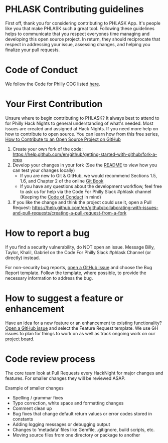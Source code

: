 # PHLASK Contributing guidelines
First off, thank you for considering contributing to PHLASK App. It's people like you that make PHLASK such a great tool. Following these guidelines helps to communicate that you respect everyones time managing and developing this open source project. In return, they should reciprocate that respect in addressing your issue, assessing changes, and helping you finalize your pull requests.

# Code of Conduct
We follow the Code for Philly COC listed [here](https://codeforphilly.org/pages/code_of_conduct/).

# Your First Contribution

Unsure where to begin contributing to PHLASK? It always best to attend to for Philly Hack Nights to general understanding of what's needed. Most issues are created and assigned at Hack Nights. If you need more help on how to contribute to open source. You can learn how from this free series, [How to Contribute to an Open Source Project on GitHub](https://egghead.io/courses/how-to-contribute-to-an-open-source-project-on-github)

1. Create your own fork of the code: https://help.github.com/en/github/getting-started-with-github/fork-a-repo
2. Develop your changes in your fork (See the [README](README.md) to view how you can test your changes locally)
    * If you are new to Git & GitHub, we would recommend Sections 1.5, 1.6, and Chapter 2 of the online [Git Book](https://git-scm.com/book/en/v2)
    * If you have any questions about the development workflow, feel free to ask us for help via the Code For Philly Slack #phlask channel (Keeping the [Code of Conduct](https://codeforphilly.org/pages/code_of_conduct/) in mind)
3. If you like the change and think the project could use it, open a Pull Request: https://help.github.com/en/github/collaborating-with-issues-and-pull-requests/creating-a-pull-request-from-a-fork

# How to report a bug
If you find a security vulnerability, do NOT open an issue. Message Billy, Taylor, Khalil, Gabriel on the Code For Philly Slack #phlask Channel (or directly) instead.

For non-security bug reports, [open a GitHub issue](https://github.com/phlask/phlask-map/issues) and choose the Bug Report template. Follow the template, where possible, to provide the necessary information to address the bug.

# How to suggest a feature or enhancement
Have an idea for a new feature or an enhancement to existing functionality? [Open a GitHub issue](https://github.com/phlask/phlask-map/issues) and select the Feature Request template. We use GH issues to plan for things to work on as well as track ongoing work on our [project board](https://github.com/phlask/phlask-map/projects/1).

# Code review process 
The core team look at Pull Requests every HackNight for major changes and features.
For smaller changes they will be reviewed ASAP.

Example of smaller changes
* Spelling / grammar fixes
* Typo correction, white space and formatting changes
* Comment clean up
* Bug fixes that change default return values or error codes stored in constants
* Adding logging messages or debugging output
* Changes to ‘metadata’ files like Gemfile, .gitignore, build scripts, etc.
* Moving source files from one directory or package to another
